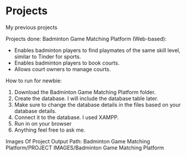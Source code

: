 # Projects
My previous projects

Projects done:
Badminton Game Matching Platform (Web-based):
- Enables badminton players to find playmates of the same skill level, similar to Tinder for sports.
- Enables badminton players to book courts.
- Allows court owners to manage courts.

How to run for newbie:
1. Download the Badminton Game Matching Platform folder.
2. Create the database. I will include the database table later.
3. Make sure to change the database details in the files based on your database details.
4. Connect it to the database. I used XAMPP.
5. Run in on your browser
6. Anything feel free to ask me. 

Images Of Project Output Path:
Badminton Game Matching Platform/PROJECT IMAGES/Badminton Game Matching Platform
